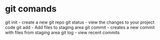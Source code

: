 # git comands


git init - create a new git repo
git status - view the changes to your project code
git add - Add files to staging area
git commit - creates a new commit with files from staging area
git log - view recent commits